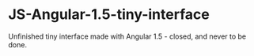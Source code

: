 # JS-Angular-1.5-tiny-interface
Unfinished tiny interface made with Angular 1.5 - closed, and never to be done.
